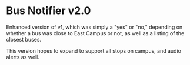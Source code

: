 # Bus Notifier v2.0

Enhanced version of v1, which was simply a "yes" or "no," depending on whether a bus was close to East Campus or not, as well as a listing of the closest buses.

This version hopes to expand to support all stops on campus, and audio alerts as well.

